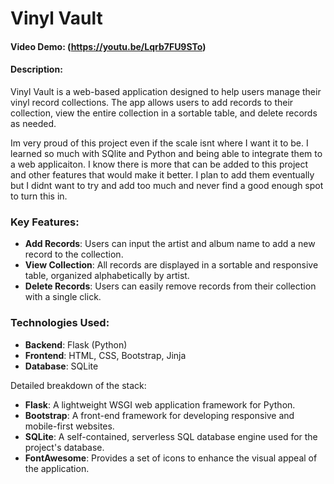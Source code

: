 # Vinyl Vault

#### Video Demo: (https://youtu.be/Lqrb7FU9STo)

#### Description:

Vinyl Vault is a web-based application designed to help users manage their vinyl record collections. The app allows users to add records to their collection, view the entire collection in a sortable table, and delete records as needed.

Im very proud of this project even if the scale isnt where I want it to be. I learned so much with SQlite and Python and being able to integrate them to a web applicaiton. I know there is more that can be added to this project and other features that would make it better. I plan to add them eventually but I didnt want to try and add too much and never find a good enough spot to turn this in.

### Key Features:

- **Add Records**: Users can input the artist and album name to add a new record to the collection.
- **View Collection**: All records are displayed in a sortable and responsive table, organized alphabetically by artist.
- **Delete Records**: Users can easily remove records from their collection with a single click.

### Technologies Used:

- **Backend**: Flask (Python)
- **Frontend**: HTML, CSS, Bootstrap, Jinja
- **Database**: SQLite

Detailed breakdown of the stack:

- **Flask**: A lightweight WSGI web application framework for Python.
- **Bootstrap**: A front-end framework for developing responsive and mobile-first websites.
- **SQLite**: A self-contained, serverless SQL database engine used for the project's database.
- **FontAwesome**: Provides a set of icons to enhance the visual appeal of the application.
